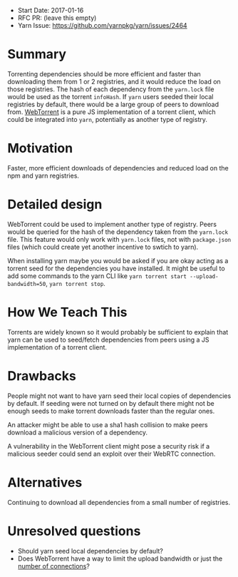 - Start Date: 2017-01-16
- RFC PR: (leave this empty)
- Yarn Issue: https://github.com/yarnpkg/yarn/issues/2464

# Summary

Torrenting dependencies should be more efficient and faster than downloading them from 1 or 2 registries, and it would reduce the load on those registries. The hash of each dependency from the `yarn.lock` file would be used as the torrent `infoHash`. If `yarn` users seeded their local registries by default, there would be a large group of peers to download from. [WebTorrent](https://webtorrent.io/) is a pure JS implementation of a torrent client, which could be integrated into `yarn`, potentially as another type of registry.

# Motivation

Faster, more efficient downloads of dependencies and reduced load on the npm and yarn registries.

# Detailed design

WebTorrent could be used to implement another type of registry. Peers would be queried for the hash of the dependency taken from the `yarn.lock` file. This feature would only work with `yarn.lock` files, not with `package.json` files (which could create yet another incentive to swtich to yarn).

When installing yarn maybe you would be asked if you are okay acting as a torrent seed for the dependencies you have installed. It might be useful to add some commands to the yarn CLI like `yarn torrent start --upload-bandwidth=50`, `yarn torrent stop`.

# How We Teach This

Torrents are widely known so it would probably be sufficient to explain that yarn can be used to seed/fetch dependencies from peers using a JS implementation of a torrent client.

# Drawbacks

People might not want to have yarn seed their local copies of dependencies by default. If seeding were not turned on by default there might not be enough seeds to make torrent downloads faster than the regular ones.

An attacker might be able to use a sha1 hash collision to make peers download a malicious version of a dependency.

A vulnerability in the WebTorrent client might pose a security risk if a malicious seeder could send an exploit over their WebRTC connection.

# Alternatives

Continuing to download all dependencies from a small number of registries.

# Unresolved questions

- Should yarn seed local dependencies by default?
- Does WebTorrent have a way to limit the upload bandwidth or just the [number of connections](https://github.com/feross/webtorrent/blob/master/docs/api.md#client--new-webtorrentopts)?

